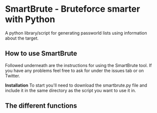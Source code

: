 # SmartBrute - Bruteforce smarter with Python
A python library/script for generating passworld lists using information about the target.

## How to use SmartBrute
Followed underneath are the instructions for using the SmartBrute tool. If you have any problems feel free to ask for under the issues tab or on Twitter. 

**Installation**
To start you'll need to download the smartbrute.py file and include it in the same directory as the script you want to use it in. 

## The different functions
